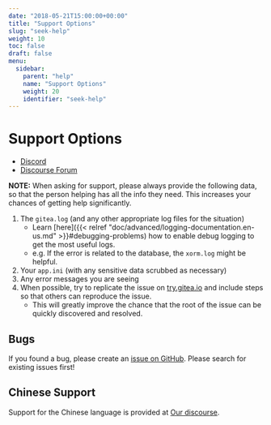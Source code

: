 ```yaml
---
date: "2018-05-21T15:00:00+00:00"
title: "Support Options"
slug: "seek-help"
weight: 10
toc: false
draft: false
menu:
  sidebar:
    parent: "help"
    name: "Support Options"
    weight: 20
    identifier: "seek-help"
---
```


# Support Options

- [Discord](https://discord.gg/Gitea)
- [Discourse Forum](https://discourse.gitea.io/)

**NOTE:** When asking for support, please always provide the following data, so that the person helping has all the info they need. This increases your chances of getting help significantly.

1. The `gitea.log` (and any other appropriate log files for the situation)
    * Learn [here]({{< relref "doc/advanced/logging-documentation.en-us.md" >}}#debugging-problems) how to enable debug logging to get the most useful logs.
    * e.g. If the error is related to the database, the `xorm.log` might be helpful.
2. Your `app.ini` (with any sensitive data scrubbed as necessary)
3. Any error messages you are seeing
4. When possible, try to replicate the issue on [try.gitea.io](https://try.gitea.io) and include steps so that others can reproduce the issue.
    * This will greatly improve the chance that the root of the issue can be quickly discovered and resolved.

## Bugs

If you found a bug, please create an [issue on GitHub](https://github.com/go-gitea/gitea/issues).
Please search for existing issues first!

## Chinese Support

Support for the Chinese language is provided at [Our discourse](https://discourse.gitea.io/c/5-category/5).
